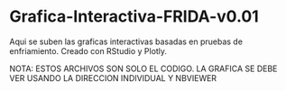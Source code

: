 # Grafica-Interactiva-FRIDA-v0.01
Aqui se suben las graficas interactivas basadas en pruebas de enfriamiento.
Creado con RStudio y Plotly.

NOTA: ESTOS ARCHIVOS SON SOLO EL CODIGO. LA GRAFICA SE DEBE VER USANDO LA DIRECCION INDIVIDUAL Y NBVIEWER  
